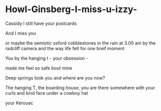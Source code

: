 # Howl-Ginsberg-I-miss-u-izzy-

Cassidy I still have your postcards

And I miss you 

or maybe the semiotic oxford cobblestones in the rain at 3.00 am by the radcliff camera and the way life felt for one breif moment 

You by the hanging t - your obsession -

made me feel so safe bout mine

Deep springs took you and where are you now? 

The hanging T, the boarding house, you are there somewhere with your curls and kind face under a cowboy hat 

your Kerouac 
